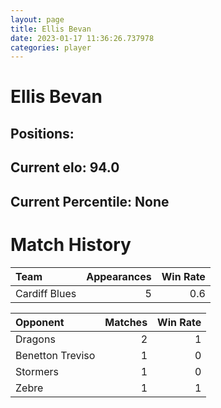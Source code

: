 ```yaml
---  
layout: page  
title: Ellis Bevan  
date: 2023-01-17 11:36:26.737978  
categories: player  
---
```

# Ellis Bevan

## Positions: 

## Current elo: 94.0

## Current Percentile: None

# Match History


| Team          |   Appearances |   Win Rate |
|:--------------|--------------:|-----------:|
| Cardiff Blues |             5 |        0.6 |

| Opponent         |   Matches |   Win Rate |
|:-----------------|----------:|-----------:|
| Dragons          |         2 |          1 |
| Benetton Treviso |         1 |          0 |
| Stormers         |         1 |          0 |
| Zebre            |         1 |          1 |